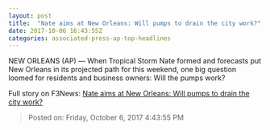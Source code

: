 ```yaml
---
layout: post
title:  "Nate aims at New Orleans: Will pumps to drain the city work?"
date: 2017-10-06 16:43:55Z
categories: associated-press-ap-top-headlines
---
```


NEW ORLEANS (AP) — When Tropical Storm Nate formed and forecasts put New Orleans in its projected path for this weekend, one big question loomed for residents and business owners: Will the pumps work?


Full story on F3News: [Nate aims at New Orleans: Will pumps to drain the city work?](http://www.f3nws.com/n/2ajzrC)

> Posted on: Friday, October 6, 2017 4:43:55 PM
